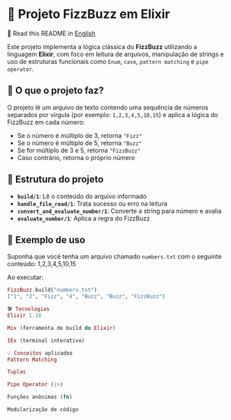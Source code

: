# 📘 Projeto FizzBuzz em Elixir
  📘 Read this README in [English](README.md)

Este projeto implementa a lógica clássica do **FizzBuzz** utilizando a linguagem **Elixir**, com foco em leitura de arquivos, manipulação de strings e uso de estruturas funcionais como `Enum`, `case`, `pattern matching` e `pipe operator`.

## 🚀 O que o projeto faz?

O projeto lê um arquivo de texto contendo uma sequência de números separados por vírgula (por exemplo: `1,2,3,4,5,10,15`) e aplica a lógica do FizzBuzz em cada número:

- Se o número é múltiplo de 3, retorna `"Fizz"`
- Se o número é múltiplo de 5, retorna `"Buzz"`
- Se for múltiplo de 3 e 5, retorna `"FizzBuzz"`
- Caso contrário, retorna o próprio número

## 📂 Estrutura do projeto

- **`build/1`**: Lê o conteúdo do arquivo informado
- **`handle_file_read/1`**: Trata sucesso ou erro na leitura
- **`convert_and_evaluate_number/1`**: Converte a string para número e avalia
- **`evaluate_number/1`**: Aplica a regra do FizzBuzz

## 📄 Exemplo de uso

Suponha que você tenha um arquivo chamado `numbers.txt` com o seguinte conteúdo: 1,2,3,4,5,10,15

Ao executar:

```elixir
FizzBuzz.build("numbers.txt")
["1", "2", "Fizz", "4", "Buzz", "Buzz", "FizzBuzz"]

🛠️ Tecnologias
Elixir 1.18

Mix (ferramenta de build do Elixir)

IEx (terminal interativo)

💡 Conceitos aplicados
Pattern Matching

Tuplas

Pipe Operator (|>)

Funções anônimas (fn)

Modularização de código

